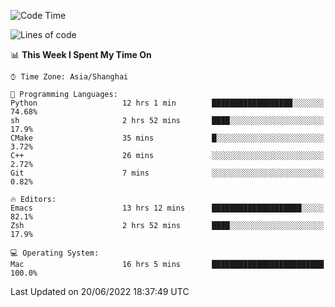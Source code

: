 <!--START_SECTION:waka-->
![Code Time](http://img.shields.io/badge/Code%20Time-0%20secs-blue)

![Lines of code](https://img.shields.io/badge/From%20Hello%20World%20I%27ve%20Written-22%20Thousand%20lines%20of%20code-blue)

📊 **This Week I Spent My Time On** 

```text
⌚︎ Time Zone: Asia/Shanghai

💬 Programming Languages: 
Python                   12 hrs 1 min        ██████████████████░░░░░░░   74.68% 
sh                       2 hrs 52 mins       ████░░░░░░░░░░░░░░░░░░░░░   17.9% 
CMake                    35 mins             █░░░░░░░░░░░░░░░░░░░░░░░░   3.72% 
C++                      26 mins             ░░░░░░░░░░░░░░░░░░░░░░░░░   2.72% 
Git                      7 mins              ░░░░░░░░░░░░░░░░░░░░░░░░░   0.82%

🔥 Editors: 
Emacs                    13 hrs 12 mins      ████████████████████░░░░░   82.1% 
Zsh                      2 hrs 52 mins       ████░░░░░░░░░░░░░░░░░░░░░   17.9%

💻 Operating System: 
Mac                      16 hrs 5 mins       █████████████████████████   100.0%

```


 Last Updated on 20/06/2022 18:37:49 UTC
<!--END_SECTION:waka-->
